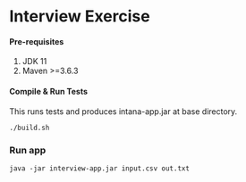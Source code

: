 # **Interview Exercise**

#### **Pre-requisites**
1. JDK 11
2. Maven >=3.6.3


#### **Compile & Run Tests**
This runs tests and produces intana-app.jar at base directory.
```
./build.sh
```

### **Run app**
```
java -jar interview-app.jar input.csv out.txt
```